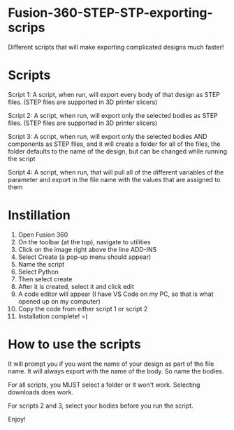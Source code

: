# Fusion-360-STEP-STP-exporting-scrips
Different scripts that will make exporting complicated designs much faster!


# Scripts
Script 1: 
  A script, when run, will export every body of that design as STEP files. (STEP files are supported in 3D printer slicers)

Script 2:
  A script, when run, will export only the selected bodies as STEP files. (STEP files are supported in 3D printer slicers)

Script 3: 
  A script, when run, will export only the selected bodies AND components as STEP files, and it will create a folder for all of the files, the folder defaults to the name of the design, but can be changed while running the script

Script 4: 
  A script, when run, that will pull all of the different variables of the parameter and export in the file name with the values that are assigned to them

# Instillation
1) Open Fusion 360
2) On the toolbar (at the top), navigate to utilities
3) Click on the image right above the line ADD-INS
4) Select Create (a pop-up menu should appear)
5) Name the script
6) Select Python
7) Then select create
8) After it is created, select it and click edit
9) A code editor will appear (I have VS Code on my PC, so that is what opened up on my computer)
10) Copy the code from either script 1 or script 2
11) Installation complete! =)

# How to use the scripts
It will prompt you if you want the name of your design as part of the file name. It will always export with the name of the body. So name the bodies.

For all scripts, you MUST select a folder or it won't work. Selecting downloads does work.

For scripts 2 and 3, select your bodies before you run the script.

Enjoy!
